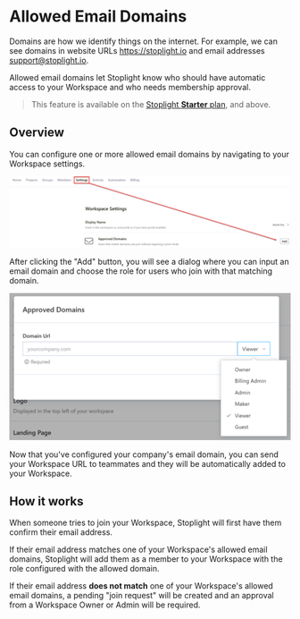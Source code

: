 # Allowed Email Domains

Domains are how we identify things on the internet. For example, we can see domains in website URLs https://stoplight.io and email addresses support@stoplight.io.

Allowed email domains let Stoplight know who should have automatic access to your Workspace and who needs membership approval.

> This feature is available on the [Stoplight **Starter** plan](https://stoplight.io/pricing/), and above.

## Overview

You can configure one or more allowed email domains by navigating to your Workspace settings.

![Allowed Email Domains](../assets/images/allowed-email-domains.png)

After clicking the "Add" button, you will see a dialog where you can input an email domain and choose the role for users who join with that matching domain.

![Allowed Email Domain Configuration](../assets/images/allowed-email-domain-configure.png)

Now that you've configured your company's email domain, you can send your Workspace URL to teammates and they will be automatically added to your Workspace. 

## How it works

When someone tries to join your Workspace, Stoplight will first have them confirm their email address. 

If their email address matches one of your Workspace's allowed email domains, Stoplight will add them as a member to your Workspace with the role configured with the allowed domain.

If their email address **does not match** one of your Workspace's allowed email domains, a pending "join request" will be created and an approval from a Workspace Owner or Admin will be required.